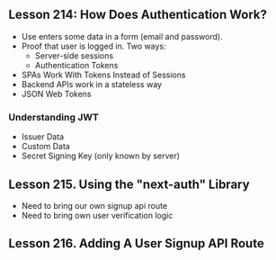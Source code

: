 ## Lesson 214: How Does Authentication Work?

- Use enters some data in a form (email and password).
- Proof that user is logged in. Two ways:
  - Server-side sessions
  - Authentication Tokens
- SPAs Work With Tokens Instead of Sessions
- Backend APIs work in a stateless way
- JSON Web Tokens

### Understanding JWT

- Issuer Data
- Custom Data
- Secret Signing Key (only known by server)

## Lesson 215. Using the "next-auth" Library

- Need to bring our own signup api route
- Need to bring own user verification logic

## Lesson 216. Adding A User Signup API Route

